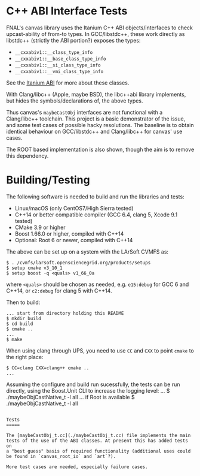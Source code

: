 C++ ABI Interface Tests
=======================

FNAL's canvas library uses the Itanium C++ ABI objects/interfaces to
check upcast-ability of from-to types. In GCC/libstdc++, these work
directly as libstdc++ (strictly the ABI portion?) exposes the types:

- `__cxxabiv1::__class_type_info`
- `__cxxabiv1::__base_class_type_info`
- `__cxxabiv1::__si_class_type_info`
- `__cxxabiv1::__vmi_class_type_info`

See the [Itanium ABI](https://itanium-cxx-abi.github.io/cxx-abi/abi.html)
for more about these classes.

With Clang/libc++ (Apple, maybe BSD), the libc++abi library implements,
but hides the symbols/declarations of, the above types.

Thus canvas's `maybeCastObj` interfaces are not functional with a
Clang/libc++ toolchain. This project is a basic demonstrator of the
issue, and some test cases of possible hacky resolutions. The
baseline is to obtain identical behaviour on GCC/libstdc++ and
Clang/libc++ for canvas' use cases.

The ROOT based implementation is also shown, though the aim is to
remove this dependency.

Building/Testing
================
The following software is needed to build and run the libraries and tests:

- Linux/macOS (only CentOS7/High Sierra tested)
- C++14 or better compatible compiler (GCC 6.4, clang 5, Xcode 9.1 tested)
- CMake 3.9 or higher
- Boost 1.66.0 or higher, compiled with C++14
- Optional: Root 6 or newer, compiled with C++14

The above can be set up on a system with the LArSoft CVMFS as:

``` console
$ . /cvmfs/larsoft.opensciencegrid.org/products/setups
$ setup cmake v3_10_1
$ setup boost -q <quals> v1_66_0a
```

where `<quals>` should be chosen as needed, e.g. `e15:debug` for GCC 6 and
C++14, or `c2:debug` for clang 5 with C++14.

Then to build:

```console
... start from directory holding this README
$ mkdir build
$ cd build
$ cmake ..
...
$ make
```

When using clang through UPS, you need to use `CC` and `CXX` to point
`cmake` to the right place:

``` console
$ CC=clang CXX=clang++ cmake ..
...
```

Assuming the configure and build run sucessfully, the tests can be
run directly, using the Boost.Unit CLI to increase the logging level:
...
$ ./maybeObjCastNative_t -l all
... if Root is available
$ ./maybeObjCastNative_t -l all
```

Tests
=====

The [maybeCastObj_t.cc](./maybeCastObj_t.cc) file implements the main
tests of the use of the ABI classes. At present this has added tests on
a "best guess" basis of required functionality (additional uses could
be found in `canvas_root_io` and `art`?).

More test cases are needed, especially failure cases.

